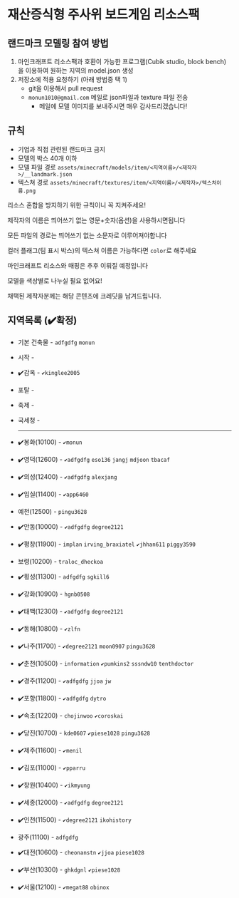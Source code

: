 # 재산증식형 주사위 보드게임 리소스팩

## 랜드마크 모델링 참여 방법

1. 마인크래프트 리소스팩과 호환이 가능한 프로그램(Cubik studio, block bench)을 이용하여 원하는 지역의 model.json 생성
2. 저장소에 적용 요청하기 (아래 방법중 택 1)
    * git을 이용해서 pull request
    * `monun1010@gmail.com` 메일로 json파일과 texture 파일 전송
        * 메일에 모델 이미지를 보내주시면 매우 감사드리겠습니다!

## 규칙

* 기업과 직접 관련된 랜드마크 금지
* 모델의 박스 40개 이하
* 모델 파일 경로 `assets/minecraft/models/item/<지역이름>/<제작자>/__landmark.json`
* 텍스쳐 경로 `assets/minecraft/textures/item/<지역이름>/<제작자>/텍스처이름.png`

리소스 혼합을 방지하기 위한 규칙이니 꼭 지켜주세요!

제작자의 이름은 띄어쓰기 없는 영문+숫자(옵션)을 사용하시면됩니다

모든 파일의 경로는 띄어쓰기 없는 소문자로 이루어져야합니다

컬러 플래그(팀 표시 박스)의 텍스쳐 이름은 가능하다면 `color`로 해주세요

마인크래프트 리소스와 매핑은 추후 이뤄질 예정입니다

모델을 색상별로 나누실 필요 없어요!

채택된 제작자분께는 해당 콘텐츠에 크레딧을 남겨드립니다.

## 지역목록 (✔️확정)

* 기본 건축물 - `adfgdfg` `monun`
* 시작 -
* ✔️감옥 - `✔️kinglee2005`
* 포탈 -
* 축제 -
* 국세청 -


  ---

* ✔️봉화(10100) - `✔️monun`
* ✔️영덕(12600) - `✔️adfgdfg` `eso136` `jangj` `mdjoon` `tbacaf`
* ✔️의성(12400) - `✔️adfgdfg` `alexjang`
* ✔️임실(11400) - `✔️app6460`
* 예천(12500) - `pingu3628`
* ✔️안동(10000) - `✔️adfgdfg` `degree2121`
* ✔️평창(11900) - `implan` `irving_braxiatel` `✔️jhhan611` `piggy3590`
* 보령(10200) - `traloc_dheckoa`
* ✔️횡성(11300) - `adfgdfg` `sgkill6`
* ✔️강화(10900) - `hgnb0508`


* ✔️태백(12300) - `✔️adfgdfg` `degree2121`
* ✔️동해(10800) - `✔️zlfn`
* ✔️나주(11700) - `✔️degree2121` `moon0907` `pingu3628`
* ✔️춘천(10500) - `information` `✔️pumkins2` `sssndw10` `tenthdoctor`
* ✔️경주(11200) - `✔️adfgdfg` `jjoa` `jw`
* ✔️포항(11800) - `✔️adfgdfg` `dytro`
* ✔️속초(12200) - `chojinwoo` `✔️coroskai`
* ✔️당진(10700) - `kde0607` `✔️piese1028` `pingu3628`
* ✔️제주(11600) - `✔️menil`
* ✔️김포(11000) - `✔️pparru`
* ✔️창원(10400) - `✔️ikmyung`


* ✔️세종(12000) - `✔️adfgdfg` `degree2121`
* ✔️인천(11500) - `✔️degree2121` `ikohistory`
* 광주(11100) - `adfgdfg`
* ✔️대전(10600) - `cheonanstn` `✔️jjoa` `piese1028`
* ✔️부산(10300) - `ghkdgnl` `✔️piese1028`
* ✔️서울(12100) - `✔️megat88` `obinox`
